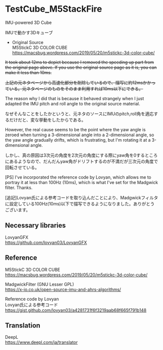 # TestCube_M5StackFire
IMU-powered 3D Cube

IMUで動かす3Dキューブ

<!--[Sample](Sample.jpg)-->


* Original Source</br>
M5StickC 3D COLOR CUBE</br>
https://macsbug.wordpress.com/2019/05/20/m5stickc-3d-color-cube/

 ~~It took about 12ms to depict because I removed the speeding up part from the original page above. If you use the original source page as it is, you can make it less than 10ms.~~

~~上記の元ネタページから高速化部分を削除しているので、描写に約12msかかっている。元ネタページのものをそのまま利用すれば10ms以下にできる。~~



The reason why I did that is because it behaved strangely when I just adapted the IMU pitch and roll angle to the original source material.

なぜそんなことをしたかというと、元ネタのソースにIMUのpitch,roll角を適応するだけだと、変な挙動をしたからである。

However, the real cause seems to be the point where the yaw angle is zeroed when turning a 3-dimensional angle into a 2-dimensional angle, so the yaw angle gradually drifts, which is frustrating, but I'm rotating it at a 3-dimensional angle.

しかし、真の原因は3次元の角度を2次元の角度にする際にyaw角を0するところにあるようなので、だんだんyaw角がドリフトするのが不満だが三次元の角度で回転させている。

[PS] I've incorporated the reference code by Lovyan, which allows me to portray it at less than 100Hz (10ms), which is what I've set for the Madgwick filter. Thanks.

[追記]Lovyan氏による参考コードを取り込んだことにより、Madgwickフィルタに設定している100Hz(10ms)以下で描写できるようになりました。ありがとうございます。

##  Necessary libraries

LovyanGFX</br>
https://github.com/lovyan03/LovyanGFX


## Reference

M5StickC 3D COLOR CUBE</br>
https://macsbug.wordpress.com/2019/05/20/m5stickc-3d-color-cube/

MadgwickFilter (GNU Lesser GPL)</br>
https://x-io.co.uk/open-source-imu-and-ahrs-algorithms/

Reference code by Lovyan<br/>
Lovyan氏による参考コード<br/>
https://gist.github.com/lovyan03/a4281731f6f3219aab68f665f791b148

## Translation 

DeepL</br>
https://www.deepl.com/ja/translator
